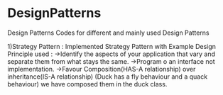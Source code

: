 # DesignPatterns
Design Patterns Codes for different and mainly used Design Patterns

1)Strategy Pattern : Implemented Strategy Pattern with Example 
Design Principle used : 
->Identify the aspects of your application that vary and separate them from what stays the same.
->Program o an interface not implementation.
->Favour Composition(HAS-A relationship) over inheritance(IS-A relationship) (Duck has a fly behaviour and a quack behaviour)
we have composed them in the duck class.

